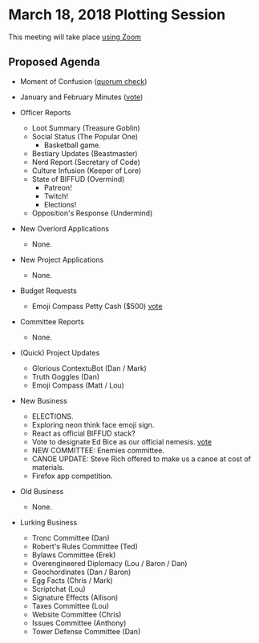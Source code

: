 # March 18, 2018 Plotting Session

This meeting will take place [using Zoom](https://zoom.us/j/5075726827)

## Proposed Agenda

- Moment of Confusion ([quorum check](https://doodle.com/poll/uhxztutrimvtn4p7))

- January and February Minutes ([vote](https://doodle.com/poll/vq8t862877zh6hun))

- Officer Reports
    + Loot Summary (Treasure Goblin)
    + Social Status (The Popular One)
        * Basketball game.
    + Bestiary Updates (Beastmaster)
    + Nerd Report (Secretary of Code)
    + Culture Infusion (Keeper of Lore)
    + State of BIFFUD (Overmind)
        * Patreon!
        * Twitch!
        * Elections!
    + Opposition's Response (Undermind)

- New Overlord Applications
    + None.

- New Project Applications
    + None.

- Budget Requests
    + Emoji Compass Petty Cash ($500) [vote](https://doodle.com/poll/q7z3idw42bckg7m4)

- Committee Reports
    + None.

- (Quick) Project Updates
    + Glorious ContextuBot (Dan / Mark)
    + Truth Goggles (Dan)
    + Emoji Compass (Matt / Lou)

- New Business
    + ELECTIONS.
    + Exploring neon think face emoji sign.
    + React as official BIFFUD stack?
    + Vote to designate Ed Bice as our official nemesis. [vote](https://doodle.com/poll/5f87hwxkcpwvkyau)
    + NEW COMMITTEE: Enemies committee.
    + CANOE UPDATE: Steve Rich offered to make us a canoe at cost of materials.
    + Firefox app competition.

- Old Business
    + None.

- Lurking Business
    + Tronc Committee (Dan)
    + Robert's Rules Committee (Ted)
    + Bylaws Committee (Erek)
    + Overengineered Diplomacy (Lou / Baron / Dan)
    + Geochordinates (Dan / Baron)
    + Egg Facts (Chris / Mark)
    + Scriptchat (Lou)
    + Signature Effects (Allison)
    + Taxes Committee (Lou)
    + Website Committee (Chris)
    + Issues Committee (Anthony)
    + Tower Defense Committee (Dan)
